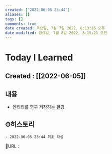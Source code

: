 ```yaml
---
created: ["2022-06-05 23:44"]
aliases: []
tags: []
comments: true
date created: 목요일, 7월 7일 2022, 8:13:16 오후
date modified: 금요일, 7월 8일 2022, 8:15:21 오전
---
```


# Today I Learned
## Created : [[2022-06-05]]

## 내용
- 엔티티를 영구 저장하는 환경

## ⏱히스토리
	- 2022-06-05 23:44 최초 작성


📙URL :